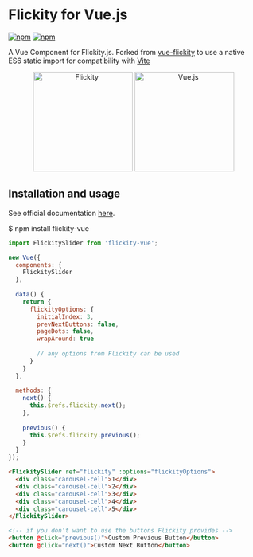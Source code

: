 # Flickity for Vue.js

[![npm](https://img.shields.io/npm/v/flickity-vue.svg?style=flat-square)](https://www.npmjs.com/package/flickity-vue)
[![npm](https://img.shields.io/npm/dt/flickity-vue.svg?style=flat-square)](https://www.npmjs.com/package/flickity-vue)

A Vue Component for Flickity.js.
Forked from [vue-flickity](https://github.com/drewjbartlett/vue-flickity) to use a native ES6 static import for compatibility with [Vite](https://vitejs.dev/)

<p align="center">
    <img width="200" src="https://flickity.metafizzy.co/img/flickity-illustration.png" alt="Flickity">
    <img width="200" src="https://vuejs.org/images/logo.png" alt="Vue.js">
</p>

## Installation and usage

See official documentation [here](http://flickity.metafizzy.co/).

  $ npm install flickity-vue

```js
import FlickitySlider from 'flickity-vue';

new Vue({
  components: {
    FlickitySlider
  },
  
  data() {
    return {
      flickityOptions: {
        initialIndex: 3,
        prevNextButtons: false,
        pageDots: false,
        wrapAround: true
        
        // any options from Flickity can be used
      }
    }
  },
  
  methods: {
    next() {
      this.$refs.flickity.next();
    },
    
    previous() {
      this.$refs.flickity.previous();
    }
  }
});
```

```html
<FlickitySlider ref="flickity" :options="flickityOptions">
  <div class="carousel-cell">1</div>
  <div class="carousel-cell">2</div>
  <div class="carousel-cell">3</div>
  <div class="carousel-cell">4</div>
  <div class="carousel-cell">5</div>
</FlickitySlider>

<!-- if you don't want to use the buttons Flickity provides -->
<button @click="previous()">Custom Previous Button</button>
<button @click="next()">Custom Next Button</button>
```
